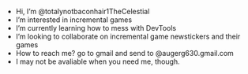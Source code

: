 - Hi, I’m @totalynotbaconhair1TheCelestial
- I’m interested in incremental games
- I’m currently learning how to mess with DevTools
- I’m looking to collaborate on incremental game newstickers and their games
- How to reach me? go to gmail and send to @augerg630.gmail.com
- I may not be avaliable when you need me, though.
<!---
totalynotbaconhair1TheCelestial/totalynotbaconhair1TheCelestial is a ✨ special ✨ repository because its `README.md` (this file) appears on your GitHub profile.
You can click the Preview link to take a look at your changes.
--->
